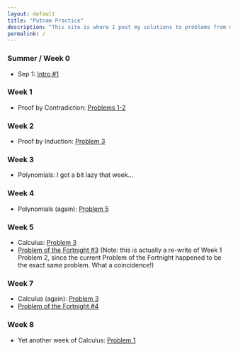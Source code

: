 ```yaml
---
layout: default
title: "Putnam Practice"
description: "This site is where I post my solutions to problems from my university's Problem Solving Seminar."
permalink: /
---
```


<!-- ## [CMU Putnam Seminar Webpage](https://www.math.cmu.edu/~ploh/2024-putnam.shtml) -->

### Summer / Week 0
- Sep 1: [Intro #1](https://drive.google.com/file/d/12NjbASO1hHA_cs-UQoSatClxSTbMSA6T/view?usp=sharing)

### Week 1
- Proof by Contradiction: [Problems 1-2](https://drive.google.com/file/d/1zJ-NIh4SF4oXbAYCo0kl4poooGz_DQGC/view?usp=sharing)

### Week 2
- Proof by Induction: [Problem 3](https://drive.google.com/file/d/18kWpvQgg8x7b9uk09WCrSkuITMLZ7w7l/view?usp=sharing)

### Week 3
- Polynomials: I got a bit lazy that week...

### Week 4
- Polynomials (again): [Problem 5](https://drive.google.com/file/d/12AsHjZg9XblYv9GW-9GICs7DpWcfF1VA/view?usp=sharing)

### Week 5
- Calculus: [Problem 3](https://drive.google.com/file/d/1t00GgDczyOn7Vv0ymEuTWmSZ3fWU31ce/view?usp=sharing)
- [Problem of the Fortnight #3](https://drive.google.com/file/d/18Jm7if1L3cvq4VNzReVsUUpa0n8S56mw/view?usp=sharing) (Note: this is actually a re-write of Week 1 Problem 2, since the current Problem of the Fortnight happened to be the exact same problem. What a coincidence!)

### Week 7
- Calculus (again): [Problem 3](https://drive.google.com/file/d/1LoTSG5cfd7e-CtBdC6tRhLv0M-t64aSU/view?usp=sharing)
- [Problem of the Fortnight #4](https://drive.google.com/file/d/1_o5lsVLMhFihSKmd10j1Q8HI9tOHvt-A/view?usp=sharing)

### Week 8
- Yet another week of Calculus: [Problem 1](https://drive.google.com/file/d/1_w0TK0CyPmT1uiqcL9AosNwWpWA1Qw6d/view?usp=sharing)